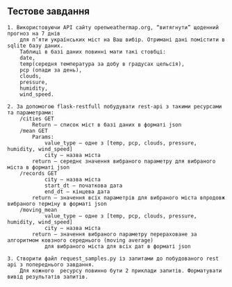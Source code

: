 Тестове завдання
-
    1. Використовуючи API сайту openweathermap.org, “витягнути” щоденний прогноз на 7 днів 
        для п’яти українських міст на Ваш вибір. Отримані дані помістити в sqlite базу даних. 
        Таблиці в базі даних повинні мати такі стовбці: 
        date, 
        temp(середня температура за добу в градусах цельсія), 
        pcp (опади за день), 
        clouds, 
        pressure, 
        humidity, 
        wind_speed.

    2. За допомогою flask-restfull побудувати rest-api з такими ресурсами та параметрами:
        /cities GET
            Return – список міст в базі даних в форматі json
        /mean GET
            Params: 
                value_type – одне з [temp, pcp, clouds, pressure, humidity, wind_speed]
                city – назва міста
            return – середнє значення вибраного параметру для вибраного міста в форматі json
        /records GET
                city – назва міста
                start_dt – початкова дата
                end_dt – кінцева дата
            return – значення всіх параметрів для вибраного міста впродовж вибраного терміну в форматі json
        /moving_mean
                value_type – одне з [temp, pcp, clouds, pressure, humidity, wind_speed]
                city – назва міста
            return – значення вибраного параметру перераховане за алгоритмом ковзного середнього (moving average) 
                для вибраного міста для всіх дат в форматі json

    3. Створити файл request_samples.py із запитами до побудованого rest api з попереднього завдання. 
        Для кожного  ресурсу повинно бути 2 приклади запитів. Форматувати вивід результатів запитів. 
